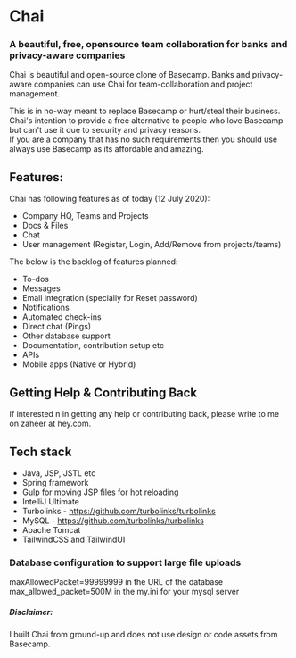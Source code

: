 # Chai 
### A beautiful, free, opensource team collaboration for banks and privacy-aware companies
Chai is beautiful and open-source clone of Basecamp. Banks and privacy-aware companies can use Chai for team-collaboration and project management. 

This is in no-way meant to replace Basecamp or hurt/steal their business. 
Chai's intention to provide a free alternative to people who love Basecamp but can't use it due to security and privacy reasons.  
If you are a company that has no such requirements then you should use always use Basecamp as its affordable and amazing.

## Features:
Chai has following features as of today (12 July 2020):
- Company HQ, Teams and Projects
- Docs & Files
- Chat
- User management (Register, Login, Add/Remove from projects/teams)

The below is the backlog of features planned:
- To-dos
- Messages
- Email integration (specially for Reset password)
- Notifications
- Automated check-ins
- Direct chat (Pings)
- Other database support
- Documentation, contribution setup etc
- APIs
- Mobile apps (Native or Hybrid)

## Getting Help & Contributing Back
If interested n in getting any help or contributing back, please write to me on zaheer at hey.com.

 
## Tech stack
* Java, JSP, JSTL etc
* Spring framework
* Gulp for moving JSP files for hot reloading
* IntelliJ Ultimate
* Turbolinks - https://github.com/turbolinks/turbolinks
* MySQL - https://github.com/turbolinks/turbolinks
* Apache Tomcat
* TailwindCSS and TailwindUI


### Database configuration to support large file uploads
maxAllowedPacket=99999999 in the URL of the database
max_allowed_packet=500M in the my.ini for your mysql server


##### Disclaimer: 
I built Chai from ground-up and does not use design or code assets from Basecamp.